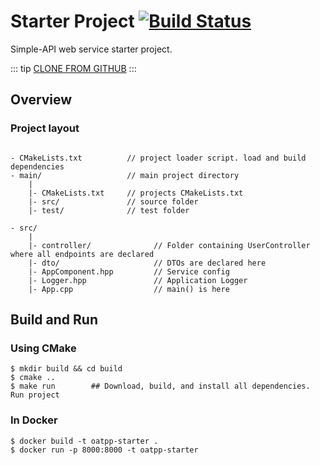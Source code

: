 # Starter Project [![Build Status](https://dev.azure.com/lganzzzo/lganzzzo/_apis/build/status/oatpp.oatpp-starter?branchName=master)](https://dev.azure.com/lganzzzo/lganzzzo/_build/latest?definitionId=10?branchName=master)

Simple-API web service starter project.

::: tip
[CLONE FROM GITHUB](https://github.com/oatpp/oatpp-starter)
:::

## Overview

### Project layout

```

- CMakeLists.txt          // project loader script. load and build dependencies
- main/                   // main project directory
    |
    |- CMakeLists.txt     // projects CMakeLists.txt
    |- src/               // source folder
    |- test/              // test folder

```
```
- src/
    |
    |- controller/              // Folder containing UserController where all endpoints are declared
    |- dto/                     // DTOs are declared here
    |- AppComponent.hpp         // Service config
    |- Logger.hpp               // Application Logger
    |- App.cpp                  // main() is here

```


## Build and Run

### Using CMake

```
$ mkdir build && cd build
$ cmake ..
$ make run        ## Download, build, and install all dependencies. Run project

```

### In Docker

```
$ docker build -t oatpp-starter .
$ docker run -p 8000:8000 -t oatpp-starter
```
